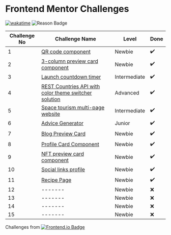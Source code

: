 # Frontend Mentor Challenges


[![wakatime](https://wakatime.com/badge/github/sumaiyakawsar/FrontendMentorsChallenges.svg)](https://wakatime.com/badge/github/sumaiyakawsar/FrontendMentorsChallenges) ![Reason Badge](https://img.shields.io/badge/Personal_Project-10b981?style=plastic)


| Challenge No | Challenge Name                                                                                                                         | Level        | Done |
| ------------ | -------------------------------------------------------------------------------------------------------------------------------------- | ------------ | ---- |
| 1            | [QR code component](https://sumaiyakawsar.github.io/FrontendMentorsChallenges/Projects/1-qr-code-component-project)                     | Newbie       | ✔️    |
| 2            | [3-column preview card component](https://sumaiyakawsar.github.io/FrontendMentorsChallenges/Projects/2-3-column-preview-card-component/) | Newbie       | ✔️    |
| 3            | [Launch countdown timer](https://sumaiyakawsar.github.io/FrontendMentorsChallenges/Projects/3-launch-countdown-timer/)                   | Intermediate | ✔️    |
| 4            | [REST Countries API with color theme switcher solution](https://sumaiyakawsar.github.io/rest-api-countries-react/)                     | Advanced     | ✔️    |
| 5            | [Space tourism multi-page website](https://sumaiyakawsar.github.io/space-tourism-website/)                                             | Intermediate | ✔️    |
| 6            | [Advice Generator](https://sumaiyakawsar.github.io/sk-advice-generator/)                                                                                                                          | Junior     | ✔️    |
| 7            | [Blog Preview Card](https://sumaiyakawsar.github.io/FrontendMentorsChallenges/Projects/7-blog-preview-card)      | Newbie     | ✔️    |
| 8            | [Profile Card Component](https://sumaiyakawsar.github.io/FrontendMentorsChallenges/Projects/8-profile-card-component)      | Newbie     | ✔️    |
| 9            | [NFT preview card component](https://sumaiyakawsar.github.io/FrontendMentorsChallenges/Projects/9-nft-preview-card-component)      | Newbie     | ✔️    |
| 10            | [Social links profile](https://sumaiyakawsar.github.io/FrontendMentorsChallenges/Projects/10-social-links-profile)      | Newbie     | ✔️     |
| 11            | [Recipe Page](https://sumaiyakawsar.github.io/FrontendMentorsChallenges/Projects/11-recipe-page)      | Newbie     | ✔️     |
| 12            | -------      | Newbie     | ❌     |
| 13            | -------      | Newbie     | ❌     |
| 14            | -------      | Newbie     | ❌     |
| 15            | -------      | Newbie     | ❌     |


Challenges from [![Frontend.io Badge](https://img.shields.io/badge/-_Frontend.io_-3F54A3?style=plastic&labelColor=3F54A3&logo=frontend-mentor&logoColor=white&link=https://www.frontendmentor.io)](https://www.frontendmentor.io/profile/sumaiyakawsar)

<!-- | 12            | [Ping single column coming soon page](https://sumaiyakawsar.github.io/FrontendMentorsChallenges/Projects/ping-coming-soon-page)      | Newbie     | ❌    |
| 13            | [Interactive card details](https://sumaiyakawsar.github.io/FrontendMentorsChallenges/Projects/Interactive-card-details-form)      | Junior     | ❌    | -->
